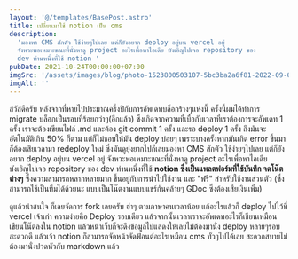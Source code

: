 ```yaml
---
layout: '@/templates/BasePost.astro'
title: เปลี่ยนมาใช้ notion เป็น cms
description:
  'มองหา CMS สักตัว ใช้ง่ายๆไปเลย แต่ก็ยังอยาก deploy อยู่บน vercel อยู่
  จังหวะพอเหมาะขณะที่นั่งหาดู project อะไรเพื่อหาไอเดีย บังเอิญไปเจอ repository ของ
  dev ท่านหนึ่งที่ใช้ notion '
pubDate: 2021-10-24T00:00:00+07:00
imgSrc: '/assets/images/blog/photo-1523800503107-5bc3ba2a6f81-2022-09-09.jpeg'
imgAlt: ''
---
```


สวัสดีครับ หลังจากที่หายไปประมาณครึ่งปีกับการอัพเดทบล็อกร้างๆแห่งนี้ ครั้งนี้ผมได้ทำการ migrate บล็อกเป็นรอบที่ร้อยกว่าๆ(อีกแล้ว) ซึ่งเกิดจากความที่เบื่อกับเวลาที่เราต้องการจะอัพเดท 1 ครั้ง เราจะต้องเขียนไฟล์ .md และต้อง git commit 1 ครั้ง และรอ deploy 1 ครั้ง ถึงมันจะอัตโนมัติเกิน 50% ก็ตาม แต่ก็ไม่ชอบให้มัน deploy บ่อยๆ เพราะบางครั้งหากมันเกิด error ขึ้นมาก็ต้องเสียเวลามา redeploy ใหม่ ซึ่งมันดูยุ่งยากไปก็เลยมองหา CMS สักตัว ใช้ง่ายๆไปเลย แต่ก็ยังอยาก deploy อยู่บน vercel อยู่ จังหวะพอเหมาะขณะที่นั่งหาดู project อะไรเพื่อหาไอเดีย บังเอิญไปเจอ repository ของ dev ท่านหนึ่งที่ใช้ **notion ซึ่งเป็นแพลตฟอร์มที่ใช้บันทึก จดโน๊ต ต่างๆ** ซึ่งความสามารถหลากหลายมาก ขึ้นอยู่กับการนำไปใช้งาน และ "ฟรี" สำหรับใช้งานส่วนตัว (ซึ่งสามารถใช้เป็นทีมได้ด้วยนะ แบบเป็นโน๊ตงานแบบแชร์กันคล้ายๆ GDoc ซึ่งต้องเสียเงินเพิ่ม)

ดูแล้วน่าสนใจ ก็เลยจัดการ fork เลยครับ ฮ่าๆ ตามภาษาคนเวลาน้อย แก้อะไรแล้วก็ deploy ไปไว้ที่ vercel เจ้าเก่า ความง่ายคือ Deploy รอบเดียว แล้วจากนั้นเวลาเราจะอัพเดทอะไรก็เขียนเหมือนเขียนโน๊ตลงใน notion แล้วหน้าเว็บก็จะดึงข้อมูลไปแสดงให้เลยไม่ต้องมานั่ง deploy หลายๆรอบสะดวกดี แล้วเจ้า notion ก็สามารถจัดหน้าจัดฟ้อนต์อะไรเหมือน cms ทั่วๆไปได้เลย สะดวกสบายไม่ต้องมานั่งปวดหัวกับ markdown แล้ว

